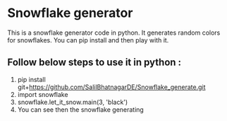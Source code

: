 # Snowflake generator
This is a snowflake generator code in python. It generates random colors for snowflakes. You can pip install and then play with it.

## Follow below steps to use it in python :
1. pip install git+https://github.com/SalilBhatnagarDE/Snowflake_generate.git
2. import snowflake
3. snowflake.let_it_snow.main(3, 'black')
4. You can see then the snowflake generating
